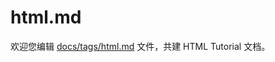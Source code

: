 html.md
===

欢迎您编辑 <a target="__blank" href="https://github.com/jaywcjlove/html-tutorial/blob/main/docs/tags/html.md">docs/tags/html.md</a> 文件，共建 HTML Tutorial 文档。